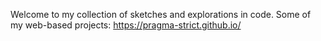 Welcome to my collection of sketches and explorations in code.
Some of my web-based projects: https://pragma-strict.github.io/ 
